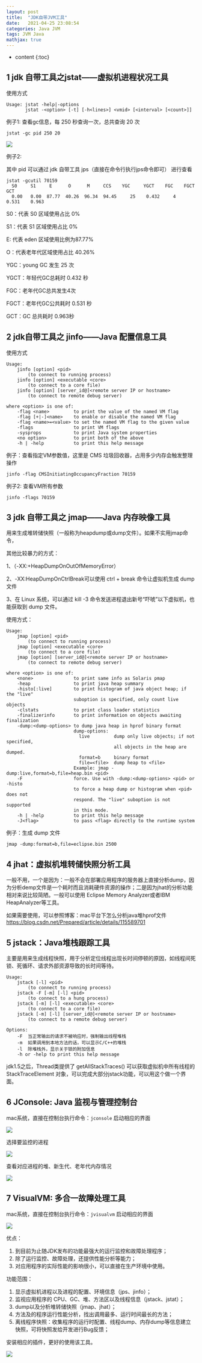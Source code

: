 ```yaml
---
layout: post
title:  "JDK自带JVM工具"
date:   2021-04-25 23:08:54
categories: Java JVM
tags: JVM Java
mathjax: true
---
```


* content
{:toc}

## 1 jdk 自带工具之jstat——虚拟机进程状况工具

使用方式

```
Usage: jstat -help|-options
       jstat -<option> [-t] [-h<lines>] <vmid> [<interval> [<count>]]
```


例子1: 查看gc信息，每 250 秒查询一次，总共查询 20 次

```
jstat -gc pid 250 20
```



![](/images/jvmtool1.png)

例子2:

其中 pid 可以通过 jdk 自带工具 jps（直接在命令行执行jps命令即可） 进行查看

```
jstat -gcutil 70159
  S0     S1     E      O      M     CCS    YGC     YGCT    FGC    FGCT     GCT   
  0.00   0.00  87.77  40.26  96.34  94.45     25    0.432     4    0.531    0.963
```

S0：代表 S0 区域使用占比 0%

S1：代表 S1 区域使用占比 0%

E: 代表 eden 区域使用比例为87.77%

O：代表老年代区域使用占比 40.26%

YGC：young GC 发生 25 次

YGCT：年轻代GC总耗时 0.432 秒

FGC：老年代GC总共发生4次

FGCT：老年代GC公共耗时 0.531 秒

GCT：GC 总共耗时 0.963秒


## 2 jdk自带工具之 jinfo——Java 配置信息工具


使用方式

```
Usage:
    jinfo [option] <pid>
        (to connect to running process)
    jinfo [option] <executable <core>
        (to connect to a core file)
    jinfo [option] [server_id@]<remote server IP or hostname>
        (to connect to remote debug server)

where <option> is one of:
    -flag <name>         to print the value of the named VM flag
    -flag [+|-]<name>    to enable or disable the named VM flag
    -flag <name>=<value> to set the named VM flag to the given value
    -flags               to print VM flags
    -sysprops            to print Java system properties
    <no option>          to print both of the above
    -h | -help           to print this help message
```

例子：查看指定VM参数值，这里是 CMS 垃圾回收器，占用多少内存会触发整理操作

```
jinfo -flag CMSInitiatingOccupancyFraction 70159
```

例子2: 查看VM所有参数


```
jinfo -flags 70159
```
 
## 3 jdk 自带工具之 jmap——Java 内存映像工具 

用来生成堆转储快照（一般称为heapdump或dump文件）。如果不实用jmap命令，

其他比较暴力的方式：

1、（-XX:+HeapDumpOnOutOfMemoryError）

2、-XX:HeapDumpOnCtrlBreak可以使用 ctrl + break 命令让虚拟机生成 dump 文件

3、在 Linux 系统，可以通过 kill -3 命令发送进程退出新号“吓唬”以下虚拟机，也能获取到 dump 文件。

使用方式：

```
Usage:
    jmap [option] <pid>
        (to connect to running process)
    jmap [option] <executable <core>
        (to connect to a core file)
    jmap [option] [server_id@]<remote server IP or hostname>
        (to connect to remote debug server)

where <option> is one of:
    <none>               to print same info as Solaris pmap
    -heap                to print java heap summary
    -histo[:live]        to print histogram of java object heap; if the "live"
                         suboption is specified, only count live objects
    -clstats             to print class loader statistics
    -finalizerinfo       to print information on objects awaiting finalization
    -dump:<dump-options> to dump java heap in hprof binary format
                         dump-options:
                           live         dump only live objects; if not specified,
                                        all objects in the heap are dumped.
                           format=b     binary format
                           file=<file>  dump heap to <file>
                         Example: jmap -dump:live,format=b,file=heap.bin <pid>
    -F                   force. Use with -dump:<dump-options> <pid> or -histo
                         to force a heap dump or histogram when <pid> does not
                         respond. The "live" suboption is not supported
                         in this mode.
    -h | -help           to print this help message
    -J<flag>             to pass <flag> directly to the runtime system
```

例子：生成 dump 文件

```
jmap -dump:format=b,file=eclipse.bin 2500
```

## 4 jhat：虚拟机堆转储快照分析工具

一般不用，一个是因为：一般不会在部署应用程序的服务器上直接分析dump，因为分析demp文件是一个耗时而且消耗硬件资源的操作；二是因为jhat的分析功能相对来说比较简陋。一般可以使用 Eclipse Memory Analyzer或者IBM HeapAnalyzer等工具。

如果需要使用，可以参照博客：mac平台下怎么分析java堆hprof文件 https://blog.csdn.net/Prepared/article/details/115589701

## 5 jstack：Java堆栈跟踪工具

主要是用来生成线程快照，用于分析定位线程出现长时间停顿的原因，如线程间死锁、死循环、请求外部资源导致的长时间等待。

```
Usage:
    jstack [-l] <pid>
        (to connect to running process)
    jstack -F [-m] [-l] <pid>
        (to connect to a hung process)
    jstack [-m] [-l] <executable> <core>
        (to connect to a core file)
    jstack [-m] [-l] [server_id@]<remote server IP or hostname>
        (to connect to a remote debug server)

Options:
    -F  当正常输出的请求不被响应时，强制输出线程堆栈
    -m  如果调用到本地方法的话，可以显示C/C++的堆栈
    -l  除堆栈外，显示关于锁的附加信息
    -h or -help to print this help message
```

jdk1.5之后，Thread类提供了 getAllStackTraces() 可以获取虚拟机中所有线程的 StackTraceElement 对象，可以完成大部分jstack功能，可以用这个做一个界面。

## 6 JConsole: Java 监视与管理控制台

mac系统，直接在控制台执行命令：`jconsole` 启动相应的界面


![](/images/jvmtool2.png)



选择要监控的进程

![](/images/jvmtool3.png)



查看对应进程的堆、新生代、老年代内存情况

![](/images/jvmtool4.png)

## 7 VisualVM: 多合一故障处理工具

mac系统，直接在控制台执行命令：`jvisualvm` 启动相应的界面

![](https://files.mdnice.com/user/13344/c64da080-189f-430f-a7c7-68414fb9110b.png)

优点：

1. 到目前为止随JDK发布的功能最强大的运行监控和故障处理程序；
2. 除了运行监控、故障处理，还提供性能分析等能力；
3. 对应用程序的实际性能的影响很小，可以直接在生产环境中使用。

功能范围：

1. 显示虚拟机进程以及进程的配置、环境信息（jps、jinfo）；
2. 监视应用程序的 CPU、GC、堆、方法区以及线程信息（jstack、jstat）；
3. dump以及分析堆转储快照（jmap、jhat）；
4. 方法及的程序运行性能分析，找出调用最多、运行时间最长的方法；
5. 离线程序快照：收集程序的运行时配置、线程dump、内存dump等信息建立快照，可将快照发给开发进行Bug反馈；

安装相应的插件，更好的使用该工具。

![](/images/jvmtool5.png)


